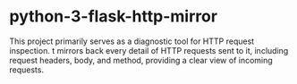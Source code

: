 # python-3-flask-http-mirror
This project primarily serves as a diagnostic tool for HTTP request inspection. t mirrors back every detail of HTTP requests sent to it, including request headers, body, and method, providing a clear view of incoming requests.
